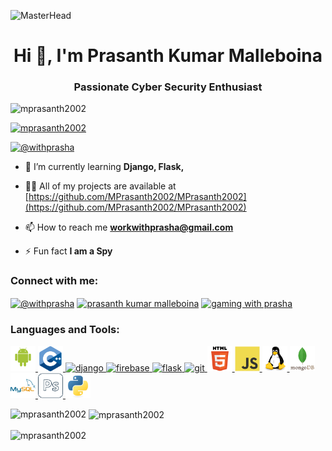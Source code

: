 ![MasterHead](https://cdn.pixabay.com/photo/2016/11/07/12/08/cyber-security-1805632_1280.png)

<h1 align="center">Hi 👋, I'm Prasanth Kumar Malleboina</h1>
<h3 align="center"> Passionate Cyber Security Enthusiast</h3>

<p align="left"> <img src="https://komarev.com/ghpvc/?username=mprasanth2002&label=Profile%20views&color=0e75b6&style=flat" alt="mprasanth2002" /> </p>

<p align="left"> <a href="https://github.com/ryo-ma/github-profile-trophy"><img src="https://github-profile-trophy.vercel.app/?username=mprasanth2002" alt="mprasanth2002" /></a> </p>

<p align="left"> <a href="https://twitter.com/@withprasha" target="blank"><img src="https://img.shields.io/twitter/follow/@withprasha?logo=twitter&style=for-the-badge" alt="@withprasha" /></a> </p>

- 🌱 I’m currently learning **Django, Flask,**

- 👨‍💻 All of my projects are available at [https://github.com/MPrasanth2002/MPrasanth2002](https://github.com/MPrasanth2002/MPrasanth2002)

- 📫 How to reach me **workwithprasha@gmail.com**

- ⚡ Fun fact **I am a Spy**

<h3 align="left">Connect with me:</h3>
<p align="left">
<a href="https://twitter.com/@withprasha" target="blank"><img align="center" src="https://raw.githubusercontent.com/rahuldkjain/github-profile-readme-generator/master/src/images/icons/Social/twitter.svg" alt="@withprasha" height="30" width="40" /></a>
<a href="https://linkedin.com/in/prasanth kumar malleboina" target="blank"><img align="center" src="https://raw.githubusercontent.com/rahuldkjain/github-profile-readme-generator/master/src/images/icons/Social/linked-in-alt.svg" alt="prasanth kumar malleboina" height="30" width="40" /></a>
<a href="https://www.youtube.com/c/gaming with prasha" target="blank"><img align="center" src="https://raw.githubusercontent.com/rahuldkjain/github-profile-readme-generator/master/src/images/icons/Social/youtube.svg" alt="gaming with prasha" height="30" width="40" /></a>
</p>

<h3 align="left">Languages and Tools:</h3>
<p align="left"> <a href="https://developer.android.com" target="_blank" rel="noreferrer"> <img src="https://raw.githubusercontent.com/devicons/devicon/master/icons/android/android-original-wordmark.svg" alt="android" width="40" height="40"/> </a> <a href="https://www.w3schools.com/cpp/" target="_blank" rel="noreferrer"> <img src="https://raw.githubusercontent.com/devicons/devicon/master/icons/cplusplus/cplusplus-original.svg" alt="cplusplus" width="40" height="40"/> </a> <a href="https://www.djangoproject.com/" target="_blank" rel="noreferrer"> <img src="https://cdn.worldvectorlogo.com/logos/django.svg" alt="django" width="40" height="40"/> </a> <a href="https://firebase.google.com/" target="_blank" rel="noreferrer"> <img src="https://www.vectorlogo.zone/logos/firebase/firebase-icon.svg" alt="firebase" width="40" height="40"/> </a> <a href="https://flask.palletsprojects.com/" target="_blank" rel="noreferrer"> <img src="https://www.vectorlogo.zone/logos/pocoo_flask/pocoo_flask-icon.svg" alt="flask" width="40" height="40"/> </a> <a href="https://git-scm.com/" target="_blank" rel="noreferrer"> <img src="https://www.vectorlogo.zone/logos/git-scm/git-scm-icon.svg" alt="git" width="40" height="40"/> </a> <a href="https://www.w3.org/html/" target="_blank" rel="noreferrer"> <img src="https://raw.githubusercontent.com/devicons/devicon/master/icons/html5/html5-original-wordmark.svg" alt="html5" width="40" height="40"/> </a> <a href="https://developer.mozilla.org/en-US/docs/Web/JavaScript" target="_blank" rel="noreferrer"> <img src="https://raw.githubusercontent.com/devicons/devicon/master/icons/javascript/javascript-original.svg" alt="javascript" width="40" height="40"/> </a> <a href="https://www.linux.org/" target="_blank" rel="noreferrer"> <img src="https://raw.githubusercontent.com/devicons/devicon/master/icons/linux/linux-original.svg" alt="linux" width="40" height="40"/> </a> <a href="https://www.mongodb.com/" target="_blank" rel="noreferrer"> <img src="https://raw.githubusercontent.com/devicons/devicon/master/icons/mongodb/mongodb-original-wordmark.svg" alt="mongodb" width="40" height="40"/> </a> <a href="https://www.mysql.com/" target="_blank" rel="noreferrer"> <img src="https://raw.githubusercontent.com/devicons/devicon/master/icons/mysql/mysql-original-wordmark.svg" alt="mysql" width="40" height="40"/> </a> <a href="https://www.photoshop.com/en" target="_blank" rel="noreferrer"> <img src="https://raw.githubusercontent.com/devicons/devicon/master/icons/photoshop/photoshop-line.svg" alt="photoshop" width="40" height="40"/> </a> <a href="https://www.python.org" target="_blank" rel="noreferrer"> <img src="https://raw.githubusercontent.com/devicons/devicon/master/icons/python/python-original.svg" alt="python" width="40" height="40"/> </a> </p>

<p><img align="left" src="https://github-readme-stats.vercel.app/api/top-langs?username=mprasanth2002&show_icons=true&locale=en&layout=compact" alt="mprasanth2002" /></p>

<p>&nbsp;<img align="center" src="https://github-readme-stats.vercel.app/api?username=mprasanth2002&show_icons=true&locale=en" alt="mprasanth2002" /></p>

<p><img align="center" src="https://github-readme-streak-stats.herokuapp.com/?user=mprasanth2002&" alt="mprasanth2002" /></p>
